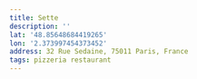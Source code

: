 ```yaml
---
title: Sette
description: ''
lat: '48.85648684419265'
lon: '2.373997454373452'
address: 32 Rue Sedaine, 75011 Paris, France
tags: pizzeria restaurant
---
```

